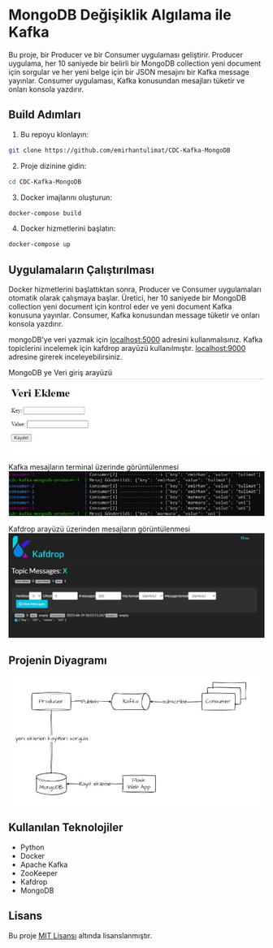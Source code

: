 # MongoDB Değişiklik Algılama ile Kafka

Bu proje, bir Producer ve bir Consumer uygulaması geliştirir. Producer uygulama, her 10 saniyede bir belirli bir MongoDB collection yeni document için sorgular ve her yeni belge için bir JSON mesajını bir Kafka message yayınlar. Consumer uygulaması, Kafka konusundan mesajları tüketir ve onları konsola yazdırır.

## Build Adımları

1. Bu repoyu klonlayın:
```sh
git clone https://github.com/emirhantulimat/CDC-Kafka-MongoDB
```

2. Proje dizinine gidin: 
```sh
cd CDC-Kafka-MongoDB
```

3. Docker imajlarını oluşturun: 
```sh
docker-compose build
```

4. Docker hizmetlerini başlatın:
```sh
docker-compose up
```


## Uygulamaların Çalıştırılması

Docker hizmetlerini başlattıktan sonra, Producer ve Consumer uygulamaları otomatik olarak çalışmaya başlar. Üretici, her 10 saniyede bir MongoDB collection yeni document için kontrol eder ve yeni document Kafka konusuna yayınlar. Consumer, Kafka konusundan message tüketir ve onları konsola yazdırır.

mongoDB'ye veri yazmak için [localhost:5000](https://localhost:5000) adresini kullanmalısınız.
Kafka topiclerini incelemek için kafdrop arayüzü kullanılmıştır.  [localhost:9000](https://localhost:9000) adresine girerek inceleyebilirsiniz.

MongoDB ye Veri giriş arayüzü
<img src="./images/img1.jpg" alt="img1">

Kafka mesajların terminal üzerinde görüntülenmesi
<img src="./images/img2.jpg" alt="img2">

Kafdrop arayüzü üzerinden mesajların görüntülenmesi
<img src="./images/img3.jpg" alt="img3">

## Projenin Diyagramı
<img src="./images/img4.jpg" alt="img4">

## Kullanılan Teknolojiler

-   Python
-   Docker
-   Apache Kafka
-   ZooKeeper
-   Kafdrop
-   MongoDB


## Lisans

Bu proje [MIT Lisansı](LICENSE) altında lisanslanmıştır.
